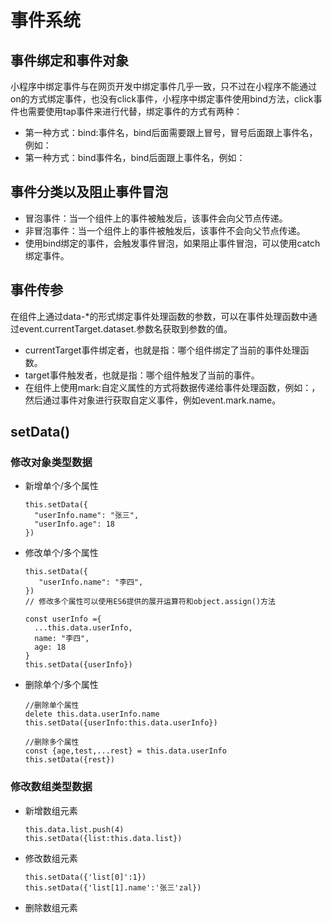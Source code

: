 # 事件系统
## 事件绑定和事件对象
小程序中绑定事件与在网页开发中绑定事件几乎一致，只不过在小程序不能通过on的方式绑定事件，也没有click事件，小程序中绑定事件使用bind方法，click事件也需要使用tap事件来进行代替，绑定事件的方式有两种：

- 第一种方式：bind:事件名，bind后面需要跟上冒号，冒号后面跟上事件名，例如：<view bind:tap="fnName"></view>
- 第一种方式：bind事件名，bind后面跟上事件名，例如：<view bindtap="fnName"></view>
## 事件分类以及阻止事件冒泡
- 冒泡事件：当一个组件上的事件被触发后，该事件会向父节点传递。
- 非冒泡事件：当一个组件上的事件被触发后，该事件不会向父节点传递。
- 使用bind绑定的事件，会触发事件冒泡，如果阻止事件冒泡，可以使用catch绑定事件。
## 事件传参
在组件上通过data-*的形式绑定事件处理函数的参数，可以在事件处理函数中通过event.currentTarget.dataset.参数名获取到参数的值。
- currentTarget事件绑定者，也就是指：哪个组件绑定了当前的事件处理函数。
- target事件触发者，也就是指：哪个组件触发了当前的事件。
- 在组件上使用mark:自定义属性的方式将数据传递给事件处理函数，例如：<view mrk:id="100" bindtap="handler">，然后通过事件对象进行获取自定义事件，例如event.mark.name。
## setData()
### 修改对象类型数据
- 新增单个/多个属性
  ``` 
  this.setData({
    "userInfo.name": "张三",
    "userInfo.age": 18
  })
- 修改单个/多个属性
  ```
  this.setData({
     "userInfo.name": "李四",
  })
  // 修改多个属性可以使用ES6提供的展开运算符和object.assign()方法

  const userInfo ={
    ...this.data.userInfo,
    name: "李四",
    age: 18
  }
  this.setData({userInfo})
- 删除单个/多个属性
  ```
  //删除单个属性
  delete this.data.userInfo.name
  this.setData({userInfo:this.data.userInfo})

  //删除多个属性
  const {age,test,...rest} = this.data.userInfo
  this.setData({rest})
### 修改数组类型数据
- 新增数组元素
  ````
  this.data.list.push(4)
  this.setData({list:this.data.list})
- 修改数组元素
  ```
  this.setData({'list[0]':1})
  this.setData({'list[1].name':'张三'zal})
- 删除数组元素